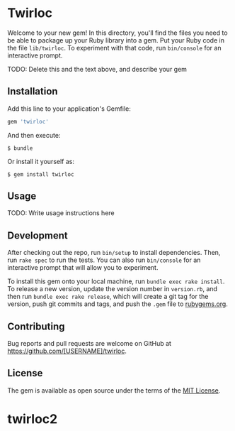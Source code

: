 # Twirloc

Welcome to your new gem! In this directory, you'll find the files you need to be able to package up your Ruby library into a gem. Put your Ruby code in the file `lib/twirloc`. To experiment with that code, run `bin/console` for an interactive prompt.

TODO: Delete this and the text above, and describe your gem

## Installation

Add this line to your application's Gemfile:

```ruby
gem 'twirloc'
```

And then execute:

    $ bundle

Or install it yourself as:

    $ gem install twirloc

## Usage

TODO: Write usage instructions here

## Development

After checking out the repo, run `bin/setup` to install dependencies. Then, run `rake spec` to run the tests. You can also run `bin/console` for an interactive prompt that will allow you to experiment.

To install this gem onto your local machine, run `bundle exec rake install`. To release a new version, update the version number in `version.rb`, and then run `bundle exec rake release`, which will create a git tag for the version, push git commits and tags, and push the `.gem` file to [rubygems.org](https://rubygems.org).

## Contributing

Bug reports and pull requests are welcome on GitHub at https://github.com/[USERNAME]/twirloc.


## License

The gem is available as open source under the terms of the [MIT License](http://opensource.org/licenses/MIT).

# twirloc2
